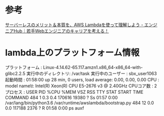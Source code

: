 # 参考
[サーバーレスのメリット＆本質を、AWS Lambdaを使って理解しよう - エンジニアHub｜若手Webエンジニアのキャリアを考える！](https://employment.en-japan.com/engineerhub/entry/2018/07/03/110000)

# lambda上のプラットフォーム情報

プラットフォーム    : Linux-4.14.62-65.117.amzn1.x86_64-x86_64-with-glibc2.2.5
実行中のディレクトリ: /var/task
実行中のユーザー    : sbx_user1063
起動時間            : 01:58:00 up 28 min,  0 users,  load average: 0.00, 0.00, 0.00
CPU                 : model name\t: Intel(R) Xeon(R) CPU E5-2676 v3 @ 2.40GHz
CPUコア数           : 2
プロセス            : USER       PID %CPU %MEM    VSZ   RSS TTY      STAT START   TIME COMMAND
484          1  0.3  0.4 170616 19380 ?        Ss   01:57   0:00 /var/lang/bin/python3.6 /var/runtime/awslambda/bootstrap.py
484         12  0.0  0.0 117188  2376 ?        R    01:58   0:00 ps auxf


